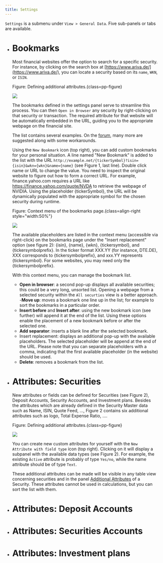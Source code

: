 ```yaml
---
title: Settings
---
```


`Settings` is a submenu under `View > General Data`. Five sub-panels or tabs are available.

- # Bookmarks
    Most financial websites offer the option to search for a specific security. For instance, by clicking on the search box at [https://www.ariva.de/](https://www.ariva.de/), you can locate a security based on its `name`, `WKN`, or `ISIN`.

    Figure: Defining additional attributes.{class=pp-figure}

    ![](../images/settings-bookmarks.png)

    The bookmarks defined in the settings panel serve to streamline this process. You can then `Open in Browser` any security by right-clicking on that security or transaction. The required attribute for that website will be automatically embedded in the URL, guiding you to the appropriate webpage on the financial site.

    The list contains several examples. On the [forum](https://forum.portfolio-performance.info/t/verschiedene-links-fur-im-browser-offnen/629), many more are suggested along with some workarounds.

    Using the `New Bookmark` icon (top right), you can add custom bookmarks for your personal situation. A line named "New Bookmark" is added to the list with the URL `http://example.net/{tickerSymbol}?isin={isin}&wkn={wkn}&name={name}` (see Figure 1, last line). Double click name or URL to change the value. You need to inspect the original website to figure out how to form a correct URL. For example, finance.yahoo.com requires a URL like https://finance.yahoo.com/quote/NVDA to retrieve the webpage of NVIDIA. Using the placeholder {tickerSymbol}, the URL will be dynamically populated with the appropriate symbol for the chosen security during runtime.

    Figure: Context menu of the bookmarks page.{class=align-right style="width:50%"}

    ![](../images/bookmarks-context-menu.svg)

    The available placeholders are listed in the context menu (accessible via right-click) on the bookmarks page under the "Insert replacement" option (see figure 2): {isin}, {name}, {wkn}, {tickersymbol}, and {tickersymbolprefix}. In the ticker format XXX.YY (for instance, DTE.DE), XXX corresponds to {tickersymbolprefix}, and xxx.YY represents {tickersymbol}. For some websites, you may need only the {tickersymbolprefix}.

    With this context menu, you can manage the bookmark list.

    - **Open in browser**: a second pop-up displays all available securities; this could be a very long, unsorted list. Opening a webpage from a selected security within the `All securties` view is a better approach.
    -**Move up**: moves a bookmark one line up in the list; for example to sort the bookmarks in a particular order.
    - **Insert before** and **Insert after**: using the new bookmark icon (see further) will append it at the end of the list. Using these options enable the placement of a new bookmark before or after the selected one.
    - **Add separator**: inserts a blank line after the selected bookmark.
    - Insert replacement: displays an additional pop-up with the available placeholders.  The selected placeholder will be append at the end of the URL. Please note that you can separate placeholders with a comma, indicating that the first available placeholder (in the website) should be used.
    - **Delete**: removes a bookmark from the list.


     



- # Attributes: Securities

    New attributes or fields can be defined for Securities (see Figure 2), Deposit Accounts, Security Accounts, and Investment plans.
    Besides the attributes which are already defined in the Security Master data such as Name, ISIN, Quote Feed, ..., Figure 2 contains six additional attributes such as logo, Total Expense Ratio, ....

    Figure: Defining additional attributes.{class=pp-figure}

    ![](../images/settings-securities-attributes.png)

    You can create new custom attributes for yourself with the `New Attribute with field type` icon (top right). Clicking on it will display a subpanel with the available data types (see Figure 2). For example, the existing `Àctive` attribute is probably of type `Yes/no`, while the name attribute should be of type `Text`.

    These additional attributes can be made will be visible in any table view concerning securities and in the panel [Additional Attributes](../../file/new.md#additional-attributes) of a Security. These attributes cannot be used in calculations, but you can sort the list with them.

- # Attributes: Deposit Accounts
- # Attributes: Securities Accounts
- # Attributes: Investment plans

